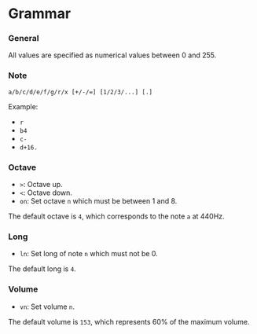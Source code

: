 # Grammar

### General

All values are specified as numerical values between 0 and 255.

### Note

```
a/b/c/d/e/f/g/r/x [+/-/=] [1/2/3/...] [.]
```

Example:

  * `r`
  * `b4`
  * `c-`
  * `d+16.`

### Octave

* `>`: Octave up.
* `<`: Octave down.
* `on`: Set octave `n` which must be between 1 and 8.

The default octave is `4`, which corresponds to the note `a` at 440Hz.

### Long

* `ln`: Set long of note `n` which must not be 0.

The default long is `4`.

### Volume

* `vn`: Set volume `n`.

The default volume is `153`, which represents 60% of the maximum volume.
